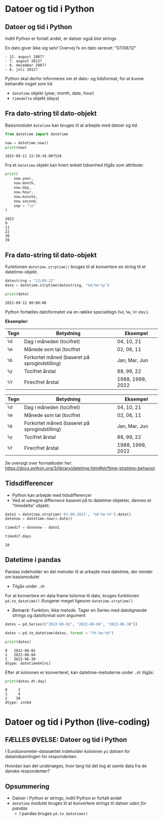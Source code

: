 # Datoer og tid i Python

## Datoer og tid i Python

Indtil Python er fortalt andet, er datoer også blot strings

En dato giver ikke sig selv! Overvej fx en dato skrevet: "07/08/12"

    - 12. august 2007?
    - 7. august 2012?
    - 8. december 2007?
    - 8. juli 2012?

Python skal derfor informeres om et dato- og tidsformat, for at kunne behandle noget som tid

- `datetime` objekt (year, month, date, hour)
- `timedelta` objekt (days)

## Fra dato-string til dato-objekt

Basismodulet `datetime` kan bruges til at arbejde med datoer og tid.


```python
from datetime import datetime

now = datetime.now()
print(now)
```

    2022-09-11 22:30:39.807528


Fra et `datetime` objekt kan hvert enkelt tidsenhed tilgås som attribute:


```python
print(
    now.year,
    now.month,
    now.day,
    now.hour,
    now.minute,
    now.second,
    sep = "\n"
)
```

    2022
    9
    11
    22
    30
    39


## Fra dato-string til dato-objekt

Funktionen `datetime.strptime()` bruges til at konvertere en string til et datetime-objekt.


```python
datestring = "12/09-22"
date = datetime.strptime(datestring, "%d/%m-%y")

print(date)
```

    2022-09-12 00:00:00


Python fortælles datoformatet via en række specialtegn (`%d`, `%m`, `%Y` osv.).

**Eksempler:**

|Tegn|Betydning|Eksempel|
|--|--|--|
|`%d`|Dag i måneden (tocifret)|04, 10, 21|
|`%m`|Månede som tal (tocifret|02, 06, 11|
|`%b`|Forkortet måned (baseret på sprogindstilling)|Jan, Mar, Jun|
|`%y`|Tocifret årstal|88, 99, 22|
|`%Y`|Firecifret årstal|1988, 1999, 2022|

<table>
<thead>
<tr><th>Tegn</th><th>Betydning</th><th>Eksempel</th></tr></thead>
<tbody><tr><td><code>%d</code></td><td>Dag i måneden (tocifret)</td><td>04, 10, 21</td></tr><tr><td><code>%m</code></td><td>Månede som tal (tocifret</td><td>02, 06, 11</td></tr><tr><td><code>%b</code></td><td>Forkortet måned (baseret på sprogindstilling)</td><td>Jan, Mar, Jun</td></tr><tr><td><code>%y</code></td><td>Tocifret årstal</td><td>88, 99, 22</td></tr><tr><td><code>%Y</code></td><td>Firecifret årstal</td><td>1988, 1999, 2022</td></tr></tbody>
</table>

Se oversigt over formatkoder her: https://docs.python.org/3/library/datetime.html#strftime-strptime-behavior

## Tidsdifferencer

- Python kan arbejde med tidsdifferencer
- Ved at udregne differnece baseret på to datetime-objekter, dannes et "timedelta" objekt:


```python
date1 = datetime.strptime('01-09-2022', '%d-%m-%Y').date()
datenow = datetime.now().date()

timedif = datenow - date1

timedif.days
```




    10



## Datetime i pandas

Pandas indeholder en del metoder til at arbejde med datetime, der minder om basismodulet
- Tilgås under `.dt`

For at konvertere en data frame kolonne til dato, bruges funktionen `pd.to_datetime()` (fungerer meget ligesom `datetime.strptime()`
- *Bemærk*: Funktion; ikke metode. Tager en Series med datolignende strings og datoformat som argument


```python
dates = pd.Series(["2022-08-02", "2022-08-04", "2022-06-30"])

dates = pd.to_datetime(dates, format = "%Y-%m-%d")

print(dates)
```

    0   2022-08-02
    1   2022-08-04
    2   2022-06-30
    dtype: datetime64[ns]


Efter at kolonnen er konverteret, kan datetime-metoderne under `.dt` tilgås:


```python
print(dates.dt.day)
```

    0     2
    1     4
    2    30
    dtype: int64


# Datoer og tid i Python (live-coding)

## FÆLLES ØVELSE: Datoer og tid i Python

I Eurobarometer-datasættet indeholder kolonnen `p1` datoen for dataindsamlingen for respondenten.

Hvordan kan det undersøges, hvor lang tid det tog at samle data fra de danske respondenter?

## Opsummering

- Datoer i Python er strings, indtil Python er fortalt andet
- `datetime` modulet bruges til at konvertere strings til datoer *uden for pandas*
    - I pandas bruges `pd.to_datetime()`
